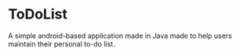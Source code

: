 # ToDoList
A simple android-based application made in Java made to help users maintain their personal to-do list.
